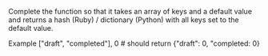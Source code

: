 Complete the function so that it takes an array of keys and a default value and returns a hash (Ruby) / dictionary (Python) with all keys set to the default value.

Example
["draft", "completed"], 0   # should return {"draft": 0, "completed: 0}